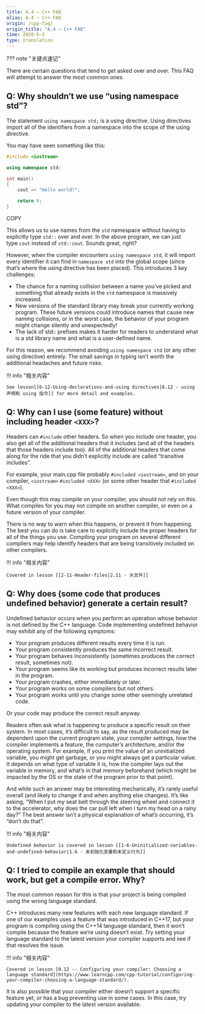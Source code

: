 ```yaml
---
title: A.4 — C++ FAQ
alias: A.4 — C++ FAQ
origin: /cpp-faq/
origin_title: "A.4 — C++ FAQ"
time: 2020-5-3
type: translation
---
```


??? note "关键点速记"
	


There are certain questions that tend to get asked over and over. This FAQ will attempt to answer the most common ones.

## Q: Why shouldn’t we use “using namespace std”? 

The statement `using namespace std;` is a using directive. Using directives import all of the identifiers from a namespace into the scope of the using directive.

You may have seen something like this:

```cpp
#include <iostream>

using namespace std;

int main()
{
    cout << "Hello world!";

    return 0;
}
```

COPY

This allows us to use names from the `std` namespace without having to explicitly type `std::` over and over. In the above program, we can just type `cout` instead of `std::cout`. Sounds great, right?

However, when the compiler encounters `using namespace std`, it will import every identifier it can find in `namespace std` into the global scope (since that’s where the using directive has been placed). This introduces 3 key challenges:

-   The chance for a naming collision between a name you’ve picked and something that already exists in the `std` namespace is massively increased.
-   New versions of the standard library may break your currently working program. These future versions could introduce names that cause new naming collisions, or in the worst case, the behavior of your program might change silently and unexpectedly!
-   The lack of std:: prefixes makes it harder for readers to understand what is a std library name and what is a user-defined name.

For this reason, we recommend avoiding `using namespace std` (or any other using directive) entirely. The small savings in typing isn’t worth the additional headaches and future risks.

!!! info "相关内容"

	See lesson[[6-12-Using-declarations-and-using directives|6.12 - using 声明和 using 指令]] for more detail and examples.

## Q: Why can I use (some feature) without including header `<XXX>`? 

Headers can `#include` other headers. So when you include one header, you also get all of the additional headers that it includes (and all of the headers that those headers include too). All of the additional headers that come along for the ride that you didn’t explicitly include are called “transitive includes”.

For example, your main.cpp file probably `#included <iostream>`, and on your compiler, `<iostream>` `#included <XXX>` (or some other header that `#included <XXX>`).

Even though this may compile on your compiler, you should not rely on this. What compiles for you may not compile on another compiler, or even on a future version of your compiler.

There is no way to warn when this happens, or prevent it from happening. The best you can do is take care to explicitly include the proper headers for all of the things you use. Compiling your program on several different compilers may help identify headers that are being transitively included on other compilers.

!!! info "相关内容"

	Covered in lesson [[2-11-Header-files|2.11 - 头文件]]

## Q: Why does (some code that produces undefined behavior) generate a certain result? [](https://www.learncpp.com/cpp-tutorial/cpp-faq/#undefinedbehavior)

Undefined behavior occurs when you perform an operation whose behavior is not defined by the C++ language. Code implementing undefined behavior may exhibit any of the following symptoms:

-   Your program produces different results every time it is run.
-   Your program consistently produces the same incorrect result.
-   Your program behaves inconsistently (sometimes produces the correct result, sometimes not).
-   Your program seems like its working but produces incorrect results later in the program.
-   Your program crashes, either immediately or later.
-   Your program works on some compilers but not others.
-   Your program works until you change some other seemingly unrelated code.

Or your code may produce the correct result anyway.

Readers often ask what is happening to produce a specific result on their system. In most cases, it’s difficult to say, as the result produced may be dependent upon the current program state, your compiler settings, how the compiler implements a feature, the computer’s architecture, and/or the operating system. For example, if you print the value of an uninitialized variable, you might get garbage, or you might always get a particular value. It depends on what type of variable it is, how the compiler lays out the variable in memory, and what’s in that memory beforehand (which might be impacted by the OS or the state of the program prior to that point).

And while such an answer may be interesting mechanically, it’s rarely useful overall (and likely to change if and when anything else changes). It’s like asking, “When I put my seat belt through the steering wheel and connect it to the accelerator, why does the car pull left when I turn my head on a rainy day?” The best answer isn’t a physical explanation of what’s occurring, it’s “don’t do that”.

!!! info "相关内容"

	Undefined behavior is covered in lesson [[1-6-Uninitialized-variables-and-undefined-behavior|1.6 - 未初始化变量和未定义行为]]

## Q: I tried to compile an example that should work, but get a compile error. Why? 

The most common reason for this is that your project is being compiled using the wrong language standard.

C++ introduces many new features with each new language standard. If one of our examples uses a feature that was introduced in C++17, but your program is compiling using the C++14 language standard, then it won’t compile because the feature we’re using doesn’t exist. Try setting your language standard to the latest version your compiler supports and see if that resolves the issue.

!!! info "相关内容"

	Covered in lesson [0.12 -- Configuring your compiler: Choosing a language standard](https://www.learncpp.com/cpp-tutorial/configuring-your-compiler-choosing-a-language-standard/).

It is also possible that your compiler either doesn’t support a specific feature yet, or has a bug preventing use in some cases. In this case, try updating your compiler to the latest version available.